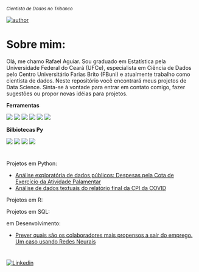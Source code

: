 <sub>*Cientista de Dados no Tribanco*</sub>

[![author](https://img.shields.io/badge/author-Rafael-cyan.svg)](https://www.linkedin.com/in/rafael-g-aguiar-1b513ab6)

# Sobre mim:

Olá, me chamo Rafael Aguiar. Sou graduado em Estatística pela Universidade Federal do Ceará (UFCe), especialista em Ciência de Dados pelo Centro Universitário Farias Brito (FBuni) e atualmente trabalho como cientista de dados. Neste repositório você encontrará meus projetos de Data Science. Sinta-se à vontade para entrar em contato comigo, fazer sugestões ou propor novas idéias para projetos.

**Ferramentas**  

![](https://img.shields.io/badge/Python-informational?style=plastic&logo=Python&logoColor=white&color=blue)
![](https://img.shields.io/badge/R-informational?style=plastic&logo=R&logoColor=white&color=darkblue)
![](https://img.shields.io/badge/SQL-informational?style=plastic&logo=MySQL&logoColor=white&color=teal)
![](https://img.shields.io/badge/Tableau-informational?style=plastic&logo=Tableau&logoColor=white&color=red)
![](https://img.shields.io/badge/Amazon_AWS-232F3E?style=plastic&logo=amazon-aws&logoColor=white)
![](https://img.shields.io/badge/Power_Bi-F2C811?style=plastic&logo=powerbi&logoColor=black)

**Bilbiotecas Py** 

![](https://img.shields.io/badge/Pandas-informational?style=flat&logo=pandas&logoColor=white&color=150458)
![](https://img.shields.io/badge/ScikitLearn-informational?style=flat&logo=scikit-learn&logoColor=white&color=red)
![](https://img.shields.io/badge/NumPy-informational?style=flat&logo=numpy&logoColor=white&color=013243)
![](https://img.shields.io/badge/SciPy-informational?style=flat&logo=scipy&logoColor=white&color=8CAAE6)

# 
Projetos em Python:
* [Análise exploratória de dados públicos: Despesas pela Cota de Exercício da Atividade Palamentar](https://github.com/rgaguiar/dados-publicos/blob/master/CotaParlamentar.ipynb)
* [Análise de dados textuais do relatório final da CPI da COVID](https://github.com/rgaguiar/rgaguiar/blob/main/analise_dados_textuais_CPI_COVID.ipynb)

Projetos em R:

Projetos em SQL:

em Desenvolvimento:
* [Prever quais são os colaboradores mais propensos a sair do emprego. Um caso usando Redes Neurais](https://github.com/rgaguiar/deep-learning-RH/blob/main/DeepLearning_RH.ipynb)


 
#
[![Linkedin](https://img.shields.io/badge/-Rafael%20Aguiar-blue?style=flat-square&logo=Linkedin&logoColor=white&link=https://www.linkedin.com/in/rafael-g-aguiar-1b513ab6/)](https://www.linkedin.com/in/rafael-g-aguiar-1b513ab6)


